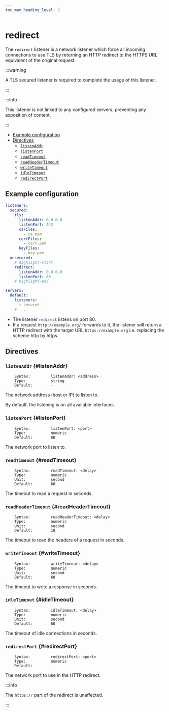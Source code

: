 ```yaml
---
toc_max_heading_level: 2
---
```


# redirect

The `redirect` listener is a network listener which force all incoming connections to use TLS by returning an HTTP
redirect to the HTTPS URL equivalent of the original request.

:::warning

A TLS secured listener is required to complete the usage of this listener.

:::

:::info

This listener is not linked to any configured servers, preventing any exposition of content.

:::

- [Example configuration](./#example-configuration)
- [Directives](./#directives)
  - [`listenAddr`](./#listenAddr)
  - [`listenPort`](./#listenPort)
  - [`readTimeout`](./#readTimeout)
  - [`readHeaderTimeout`](./#readHeaderTimeout)
  - [`writeTimeout`](./#writeTimeout)
  - [`idleTimeout`](./#idleTimeout)
  - [`redirectPort`](./#redirectPort)

## Example configuration

```yaml
listeners:
  secured:
    tls:
      listenAddr: 0.0.0.0
      listenPort: 443
      caFiles:
        - ca.pem
      certFiles:
        - cert.pem
      keyFiles:
        - key.pem
  unsecured:
    # highlight-start
    redirect:
      listenAddr: 0.0.0.0
      listenPort: 80
    # highlight-end

servers:
  default:
    listeners:
      - secured
    # ...
```

- The listener `redirect` listens on port 80.
- If a request `http://example.org/` forwards to it, the listener will return a HTTP redirect with the target URL
  `https://example.org` i.e. replacing the scheme http by https.

## Directives

### `listenAddr` {#listenAddr}

```
    Syntax:         listenAddr: <address>
    Type:           string
    Default:        -
```

The network address (host or IP) to listen to.

By default, the listening is on all available interfaces.

### `listenPort` {#listenPort}

```
    Syntax:         listenPort: <port>
    Type:           numeric
    Default:        80
```

The network port to listen to.

### `readTimeout` {#readTimeout}

```
    Syntax:         readTimeout: <delay>
    Type:           numeric
    Unit:           second
    Default:        60
```

The timeout to read a request in seconds.

### `readHeaderTimeout` {#readHeaderTimeout}

```
    Syntax:         readHeaderTimeout: <delay>
    Type:           numeric
    Unit:           second
    Default:        10
```

The timeout to read the headers of a request in seconds.

### `writeTimeout` {#writeTimeout}

```
    Syntax:         writeTimeout: <delay>
    Type:           numeric
    Unit:           second
    Default:        60
```

The timeout to write a response in seconds.

### `idleTimeout` {#idleTimeout}

```
    Syntax:         idleTimeout: <delay>
    Type:           numeric
    Unit:           second
    Default:        60
```

The timeout of idle connections in seconds.

### `redirectPort` {#redirectPort}

```
    Syntax:         redirectPort: <port>
    Type:           numeric
    Default:        -
```

The network port to use in the HTTP redirect.

:::info

The `https://` part of the redirect is unaffected.

:::
